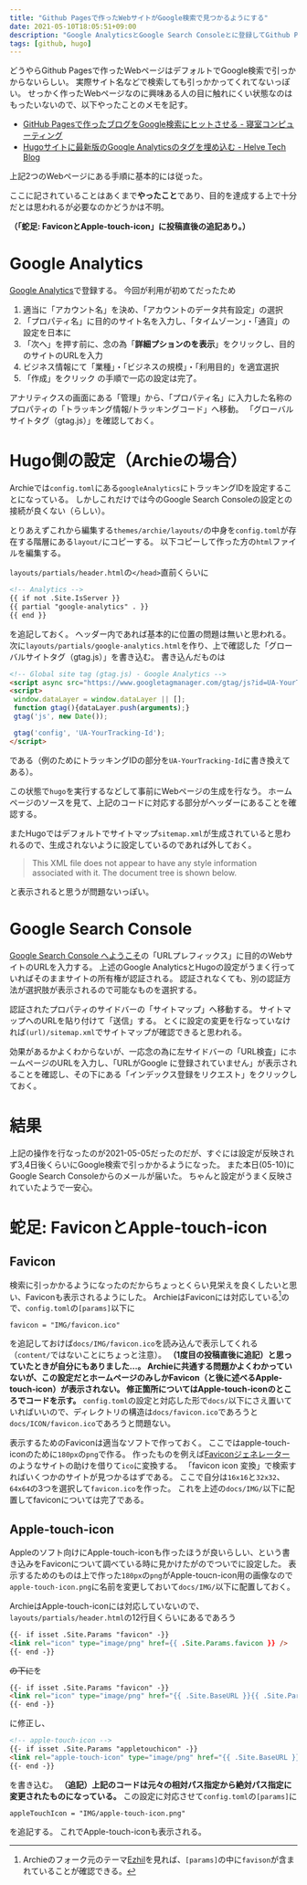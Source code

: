 ```yaml
---
title: "Github Pagesで作ったWebサイトがGoogle検索で見つかるようにする"
date: 2021-05-10T18:05:51+09:00
description: "Google AnalyticsとGoogle Search Consoleとに登録してGithub Pages (Hugo, Archie)で作ったWebサイトをGoogle検索で見つかるようにしたメモ。"
tags: [github, hugo]
---
```


どうやらGithub Pagesで作ったWebページはデフォルトでGoogle検索で引っかからないらしい。
実際サイト名などで検索しても引っかかってくれてないっぽい。
せっかく作ったWebページなのに興味ある人の目に触れにくい状態なのはもったいないので、以下やったことのメモを記す。

- [GitHub Pagesで作ったブログをGoogle検索にヒットさせる - 寝室コンピューティング](https://www.bedroomcomputing.com/2020/04/2020-0408-googleconsole/)
- [Hugoサイトに最新版のGoogle Analyticsのタグを埋め込む - Helve Tech Blog](https://helve-blog.com/posts/web-technology/hugo-google-analytics-tag/)

上記2つのWebページにある手順に基本的には従った。

ここに記されていることはあくまで**やったこと**であり、目的を達成する上で十分だとは思われるが必要なのかどうかは不明。

**（「蛇足: FaviconとApple-touch-icon」に投稿直後の追記あり。）**


# Google Analytics
[Google Analytics](https://analytics.google.com/analytics/web/)で登録する。
今回が利用が初めてだったため
1. 適当に「アカウント名」を決め、「アカウントのデータ共有設定」の選択
2. 「プロパティ名」に目的のサイト名を入力し、「タイムゾーン」・「通貨」の設定を日本に
3. 「次へ」を押す前に、念の為「**詳細プションのを表示**」をクリックし、目的のサイトのURLを入力
4. ビジネス情報にて「業種」・「ビジネスの規模」・「利用目的」を適宜選択
5. 「作成」をクリック
の手順で一応の設定は完了。

アナリティクスの画面にある「管理」から、「プロパティ名」に入力した名称のプロパティの「トラッキング情報/トラッキングコード」へ移動。
「グローバルサイトタグ（gtag.js）」を確認しておく。


# Hugo側の設定（Archieの場合）
Archieでは`config.toml`にある`googleAnalytics`にトラッキングIDを設定することになっている。
しかしこれだけでは今のGoogle Search Consoleの設定との接続が良くない（らしい）。

とりあえずこれから編集する`themes/archie/layouts/`の中身を`config.toml`が存在する階層にある`layout/`にコピーする。
以下コピーして作った方の`html`ファイルを編集する。

`layouts/partials/header.html`の`</head>`直前くらいに
```html
<!-- Analytics -->
{{ if not .Site.IsServer }}
{{ partial "google-analytics" . }}
{{ end }}
```
を追記しておく。
ヘッダー内であれば基本的に位置の問題は無いと思われる。
次に`layouts/partials/google-analytics.html`を作り、上で確認した「グローバルサイトタグ（gtag.js）」を書き込む。
書き込んだものは
```html
<!-- Global site tag (gtag.js) - Google Analytics -->
<script async src="https://www.googletagmanager.com/gtag/js?id=UA-YourTracking-Id"></script>
<script>
 window.dataLayer = window.dataLayer || [];
 function gtag(){dataLayer.push(arguments);}
 gtag('js', new Date());

 gtag('config', 'UA-YourTracking-Id');
</script>
```
である（例のためにトラッキングIDの部分を`UA-YourTracking-Id`に書き換えてある）。

この状態で`hugo`を実行するなどして事前にWebページの生成を行なう。
ホームページのソースを見て、上記のコードに対応する部分がヘッダーにあることを確認する。

またHugoではデフォルトでサイトマップ`sitemap.xml`が生成されていると思われるので、生成されないように設定しているのであれば外しておく。

>This XML file does not appear to have any style information associated with it. The document tree is shown below.

と表示されると思うが問題ないっぽい。


# Google Search Console
[Google Search Console へようこそ](https://search.google.com/search-console/welcome)の「URLプレフィックス」に目的のWebサイトのURLを入力する。
上述のGoogle AnalyticsとHugoの設定がうまく行っていればそのままサイトの所有権が認証される。
認証されなくても、別の認証方法が選択肢が表示されるので可能なものを選択する。

認証されたプロパティのサイドバーの「サイトマップ」へ移動する。
サイトマップへのURLを貼り付けて「送信」する。
とくに設定の変更を行なっていなければ`(url)/sitemap.xml`でサイトマップが確認できると思われる。

効果があるかよくわからないが、一応念の為に左サイドバーの「URL検査」にホームページのURLを入力し、「URLがGoogle に登録されていません」が表示されることを確認し、その下にある「インデックス登録をリクエスト」をクリックしておく。


# 結果
上記の操作を行なったのが2021-05-05だったのだが、すぐには設定が反映されず3,4日後くらいにGoogle検索で引っかかるようになった。
また本日(05-10)にGoogle Search Consoleからのメールが届いた。
ちゃんと設定がうまく反映されていたようで一安心。


# 蛇足: FaviconとApple-touch-icon

## Favicon
検索に引っかかるようになったのだからちょっとくらい見栄えを良くしたいと思い、Faviconも表示されるようにした。
ArchieはFaviconには対応している[^1]ので、`config.toml`の`[params]`以下に
```
favicon = "IMG/favicon.ico"
```
を追記しておけば`docs/IMG/favicon.ico`を読み込んで表示してくれる（`content/`ではないことにちょっと注意）。
**（1度目の投稿直後に追記）と思っていたときが自分にもありました…。
Archieに共通する問題かよくわかっていないが、この設定だとホームページのみしかFavicon（と後に述べるApple-touch-icon）が表示されない。
修正箇所についてはApple-touch-iconのところでコードを示す。**
`config.toml`の設定と対応した形で`docs/`以下にさえ置いていればいいので、ディレクトリの構造は`docs/favicon.ico`であろうと`docs/ICON/favicon.ico`であろうと問題ない。
[^1]: Archieのフォーク元のテーマ[Ezhil](https://github.com/vividvilla/ezhil)を見れば、`[params]`の中に`favison`が含まれていることが確認できる。

表示するためのFaviconは適当なソフトで作っておく。
ここではapple-touch-iconのために`180px`の`png`で作る。
作ったものを例えば[Faviconジェネレーター](https://favicon-generator.mintsu-dev.com/)のようなサイトの助けを借りて`ico`に変換する。
「favicon icon 変換」で検索すればいくつかのサイトが見つかるはずである。
ここで自分は`16x16`と`32x32`、`64x64`の3つを選択して`favicon.ico`を作った。
これを上述の`docs/IMG/`以下に配置してfaviconについては完了である。

## Apple-touch-icon
Appleのソフト向けにApple-touch-iconも作ったほうが良いらしい、という書き込みをFaviconについて調べている時に見かけたがのでついでに設定した。
表示するためのものは上で作った`180px`の`png`がApple-toucn-icon用の画像なので`apple-touch-icon.png`に名前を変更しておいて`docs/IMG/`以下に配置しておく。

ArchieはApple-touch-iconには対応していないので、`layouts/partials/header.html`の12行目くらいにあるであろう
```html
{{- if isset .Site.Params "favicon" -}}
<link rel="icon" type="image/png" href={{ .Site.Params.favicon }} />
{{- end -}}
```
~~の下に~~を
```html
{{- if isset .Site.Params "favicon" -}}
<link rel="icon" type="image/png" href="{{ .Site.BaseURL }}{{ .Site.Params.favicon }}" />
{{- end -}}
```
に修正し、
```html
<!-- apple-touch-icon -->
{{- if isset .Site.Params "appletouchicon" -}}
<link rel="apple-touch-icon" type="image/png" href="{{ .Site.BaseURL }}{{ .Site.Params.appletouchicon }}" />
{{- end -}}
```
を書き込む。
**（追記）上記のコードは元々の相対パス指定から絶対パス指定に変更されたものになっている。**
この設定に対応させて`config.toml`の`[params]`に
```
appleTouchIcon = "IMG/apple-touch-icon.png"
```
を追記する。
これでApple-touch-iconも表示される。
